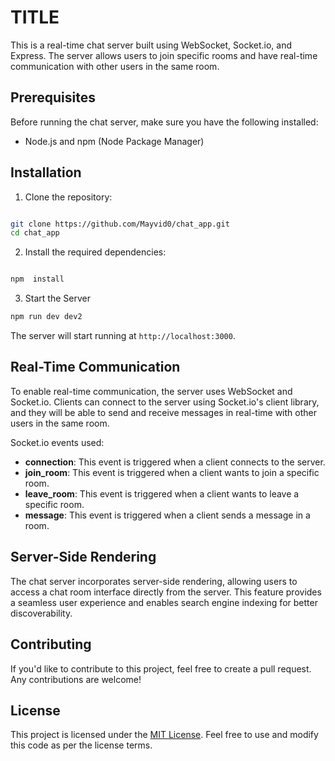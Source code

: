 # TITLE

This is a real-time chat server built using WebSocket, Socket.io, and Express. The server allows users to join specific rooms and have real-time communication with other users in the same room.

## Prerequisites

Before running the chat server, make sure you have the following installed:

- Node.js and npm (Node Package Manager)

## Installation

1. Clone the repository:

```bash

git clone https://github.com/Mayvid0/chat_app.git
cd chat_app

```


2. Install the required dependencies:

```bash

npm  install

```

3. Start the Server

```bash
npm run dev dev2
```
The server will start running at `http://localhost:3000`.

## Real-Time Communication

To enable real-time communication, the server uses WebSocket and Socket.io. Clients can connect to the server using Socket.io's client library, and they will be able to send and receive messages in real-time with other users in the same room.

Socket.io events used:

- **connection**: This event is triggered when a client connects to the server.
- **join_room**: This event is triggered when a client wants to join a specific room.
- **leave_room**: This event is triggered when a client wants to leave a specific room.
- **message**: This event is triggered when a client sends a message in a room.

## Server-Side Rendering

The chat server incorporates server-side rendering, allowing users to access a chat room interface directly from the server. This feature provides a seamless user experience and enables search engine indexing for better discoverability.

## Contributing

If you'd like to contribute to this project, feel free to create a pull request. Any contributions are welcome!

## License

This project is licensed under the [MIT License](LICENSE). Feel free to use and modify this code as per the license terms.

